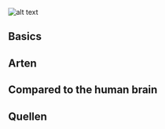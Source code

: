 ![alt text](https://i.ibb.co/SQPgRqt/mathe2NN.png)

## Basics

## Arten

## Compared to the human brain

## Quellen
